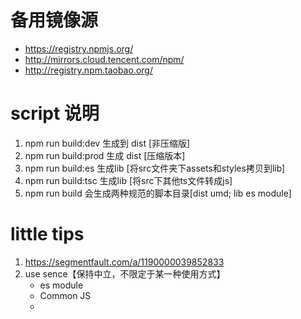 # 备用镜像源
- https://registry.npmjs.org/ 
- http://mirrors.cloud.tencent.com/npm/
- http://registry.npm.taobao.org/
# script 说明
1. npm run build:dev 生成到 dist [非压缩版]
2. npm run build:prod 生成 dist [压缩版本]
3. npm run build:es 生成lib [将src文件夹下assets和styles拷贝到lib]
4. npm run build:tsc 生成lib [将src下其他ts文件转成js]
5. npm run build 会生成两种规范的脚本目录[dist umd; lib es module]

# little tips
1. https://segmentfault.com/a/1190000039852833
2. use sence【保持中立，不限定于某一种使用方式】
    - es module
    - Common JS
    - <script> in HTML 
    - AMD（require.js）、CMD（sea.js）
   - [ ] webpack 支持多种打包方式输出。
3. npm script 中涉及到的文件系统操作包括文件和目录的创建、删除、移动、复制等操作，而社区为这些基本操作也提供了跨平台兼容的包，列举如下：

- rimraf 或 del-cli，用来删除文件和目录，实现类似于 rm -rf 的功能；
- cpr，用于拷贝、复制文件和目录，实现类似于 cp -r 的功能；
- make-dir-cli，用于创建目录，实现类似于 mkdir -p 的功能；

# 项目工程化
项目的工程化是一件很有意思的事情，通过自动化的工具，可以有效提升项目可维护性和质量，并且避免很多不确定因素。如果你工作中发现了这些问题，而不想继续通过人肉的方法解决这些问题的话，那就赶紧试试
## git commit需要遵循一定格式，比如：

- feat:     A new feature
- fix:      A bug fix
- docs:     Documentation only changes
- style:    Changes that do not affect the meaning of the code (white-space, formatting, missing semi-co
lons, etc)
- refactor: A code change that neither fixes a bug nor adds a feature
- perf:     A code change that improves performance

## commit 规范配置文件
学到了一个好方法，一键生成配置文件
```
echo "module.exports = {extends: ['@commitlint/config-conventional']}" > commitlint.config.js
```
# husky正确使用姿势：
1. npm：https://www.npmjs.com/package/husky
2. 博客：https://juejin.cn/post/6986584081630756877 【前端工程化项目基础配置】
3. husky 新旧版本差异 https://zhuanlan.zhihu.com/p/366786798

## 自动生成changelog.md
1. [git commit 、CHANGELOG 和版本发布的标准自动化](https://www.cnblogs.com/zivxiaowei/p/10089201.html)
2. [使用conventional-changelog和Strapdown.js为git仓库自动生成changelog html页面](https://itxx00.github.io/blog/2021/01/15/auto-create-changelog-html/)
3. 推荐[standard-version](https://github.com/conventional-changelog/standard-version)【不仅可以打tag，还可以自动changelog】

##  版本管理
1. [npm 发包者必读](https://juejin.cn/post/6844903870678695943)

npm的发包需要遵循语义化版本，一个版本号包含三个部分：MAJOR.MINOR.PATCH，

- MAJOR 表示主版本号，当你做了不兼容的API修改；
- MINOR 表示次版本号，当你做了向下兼容的功能性新增；
- PATCH 表示修订号,当你做了向下兼容的问题修正;

我们可以使用npm version 命令来自动修改版本号，比如：
```
// version = v1.0.0
npm version patch
// v1.0.1
npm version prepatch
// v1.0.2-0
npm version minor
// v1.1.0
npm version major
// v2.0.0
```
一般来说还有先行版本，测试版本等，他们这样命名
```
3.1.0-beta.0
3.1.0-alpha.0
```
如果我们发布先行版本，`npm version prepatch` 命令得出的版本号好像就不够规范了，我们只能使用 `npm version 1.0.0-alpha.1` 指定版本号，不过还好，在 npm 6.4.0 之后，我们可以使用 --preid 参数：
`npm version prerelease --preid=alpha`

# 不小心发错包

```
>npm dist-tag add jiam-ui@0.0.3 beta
+beta: jiam-ui@0.0.3
>npm dist-tag add jiam-ui@0.0.2 latest
+latest: jiam-ui@0.0.2
>npm dist-tag ls jiam-ui
beta: 0.0.3
latest: 0.0.2
```
# nrm 切换npm镜像源
- 查看全局镜像 `npm config get registry`
- 全局设置镜像 `npm config set r_url`
- 安装 `npm i nrm -g`
- 查看 `nrm ls`
- 切换到 `nrm use taobao`
- 添加镜像源 `nrm add r_name r_url`, like `nrm add tx http://mirrors.cloud.tencent.com/npm/`
- 删除镜像源 `nrm del r_name`
- 测速镜像源 `nrm test r_name`
# docz
- 安装依赖 `npm install --save-dev docz docz-theme-default docz-plugin-css @emotion/core`
- docz ：docz核心部分，必须
- docz-theme-default ：docz默认主题，必须
- docz-plugin-css ： docz中使用CSS时的额外插件，如果不需要css则非必须
- @emotion/core ： 文档依赖，必须

- [ ]BUG: TypeError: Cannot read property 'get' of undefined
